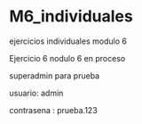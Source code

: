 # M6_individuales
ejercicios individuales modulo 6 


Ejercicio 6 nodulo 6 en proceso 

superadmin para prueba 

usuario: admin

contrasena : prueba.123




